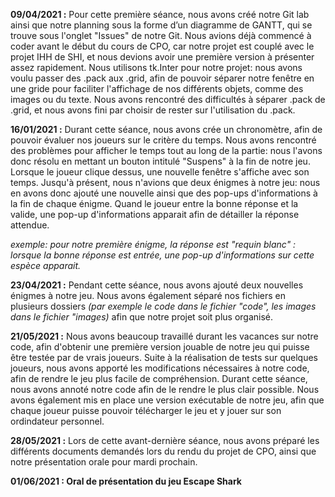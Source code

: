 **09/04/2021 :** Pour cette première séance, nous avons créé notre Git lab ainsi que notre planning sous la forme d’un diagramme de GANTT, qui se trouve sous l'onglet "Issues" de notre Git. Nous avions déjà commencé à coder avant le début du cours de CPO, car notre projet est couplé avec le projet IHH de SHI, et nous devions avoir une première version à présenter assez rapidement. Nous utilisons tk.Inter pour notre projet: nous avons voulu passer des .pack aux .grid, afin de pouvoir séparer notre fenêtre en une gride pour faciliter l'affichage de nos différents objets, comme des images ou du texte. Nous avons rencontré des difficultés à séparer .pack de .grid, et nous avons fini par choisir de rester sur l'utilisation du .pack.

**16/01/2021 :** Durant cette séance, nous avons crée un chronomètre, afin de pouvoir évaluer nos joueurs sur le critère du temps. Nous avons rencontré des problèmes pour afficher le temps tout au long de la partie: nous l'avons donc résolu en mettant un bouton intitulé "Suspens" à la fin de notre jeu. Lorsque le joueur clique dessus, une nouvelle fenêtre s'affiche avec son temps.
Jusqu'à présent, nous n'avions que deux énigmes à notre jeu: nous en avons donc ajouté une nouvelle ainsi que des pop-ups d'informations à la fin de chaque énigme. Quand le joueur entre la bonne réponse et la valide, une pop-up d'informations apparait afin de détailler la réponse attendue.

*exemple: pour notre première énigme, la réponse est "requin blanc" : lorsque la bonne réponse est entrée, une pop-up d'informations sur cette espèce apparait.*

**23/04/2021 :** Pendant cette séance, nous avons ajouté deux nouvelles énigmes à notre jeu. Nous avons également séparé nos fichiers en plusieurs dossiers *(par exemple le code dans le fichier "code", les images dans le fichier "images)* afin que notre projet soit plus organisé.

**21/05/2021 :** Nous avons beaucoup travaillé durant les vacances sur notre code, afin d'obtenir une première version jouable de notre jeu qui puisse être testée par de vrais joueurs. Suite à la réalisation de tests sur quelques joueurs, nous avons apporté les modifications nécessaires à notre code, afin de rendre le jeu plus facile de compréhension.
Durant cette séance, nous avons annoté notre code afin de le rendre le plus clair possible. Nous avons également mis en place une version exécutable de notre jeu, afin que chaque joueur puisse pouvoir télécharger le jeu et y jouer sur son ordindateur personnel.

**28/05/2021 :** Lors de cette avant-dernière séance, nous avons préparé les différents documents demandés lors du rendu du projet de CPO, ainsi que notre présentation orale pour mardi prochain.

**01/06/2021 : Oral de présentation du jeu Escape Shark**